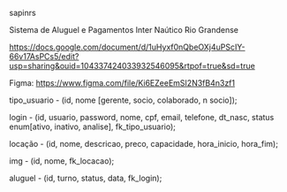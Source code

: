 sapinrs

Sistema de Aluguel e Pagamentos Inter Naútico Rio Grandense

https://docs.google.com/document/d/1uHyxf0nQbeOXj4uPScIY-66v17AsPCs5/edit?usp=sharing&ouid=104337424033932546095&rtpof=true&sd=true

Figma: https://www.figma.com/file/Ki6EZeeEmSI2N3fB4n3zf1

tipo_usuario - (id, nome [gerente, socio, colaborado, n socio]);

login - (id, usuario, password, nome, cpf, email, telefone, dt_nasc, status enum[ativo, inativo, analise], fk_tipo_usuario);

locação - (id, nome, descricao, preco, capacidade, hora_inicio, hora_fim);

img - (id, nome, fk_locacao);

aluguel - (id, turno, status, data, fk_login);
